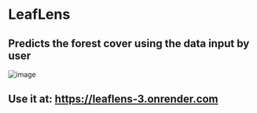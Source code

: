 # LeafLens
## Predicts the forest cover using the data input by user
![image](https://github.com/user-attachments/assets/d3b61b55-b81a-4111-9c00-59d410961134)
## Use it at: https://leaflens-3.onrender.com
